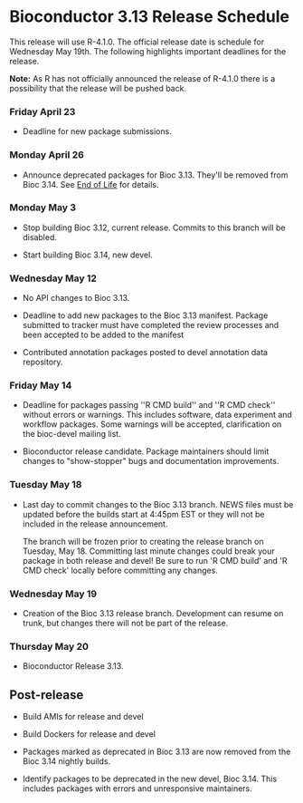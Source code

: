# Bioconductor 3.13 Release Schedule

This release will use  R-4.1.0.
The official release date is schedule for Wednesday May 19th.
The following highlights important deadlines for the release.

<b>Note:</b> As R has not officially announced the release of R-4.1.0 there is a possibility
that the release will be pushed back. 


### Friday April 23

* Deadline for new package submissions.

### Monday April 26

* Announce deprecated packages for Bioc 3.13. They'll be removed from Bioc 3.14.
  See [End of Life](/developers/package-end-of-life) for details.

### Monday May 3

* Stop building Bioc 3.12, current release. Commits to this branch will be
  disabled.

* Start building Bioc 3.14, new devel.

### Wednesday May 12

* No API changes to Bioc 3.13.

* Deadline to add new packages to the Bioc 3.13 manifest. Package submitted to
  tracker must have completed the review processes and been accepted to be added
  to the manifest

* Contributed annotation packages posted to devel annotation data repository.

### Friday May 14

* Deadline for packages passing ''R CMD build'' and ''R CMD check''
  without errors or warnings. This includes software, data experiment
  and workflow packages. Some warnings will be accepted, clarification
  on the bioc-devel mailing list.

* Bioconductor release candidate.  Package maintainers should limit
  changes to "show-stopper" bugs and documentation improvements.

### Tuesday May 18

* Last day to commit changes to the Bioc 3.13 branch. NEWS files
  must be updated before the builds start at 4:45pm EST or they will
  not be included in the release announcement.

  The branch will be frozen prior to creating the release branch on Tuesday,
  May 18.  Committing last minute changes could break your package in both
  release and devel! Be sure to run 'R CMD build' and 'R CMD check' locally
  before committing any changes.

### Wednesday May 19

* Creation of the Bioc 3.13 release branch. Development can resume on
  trunk, but changes there will not be part of the release.

### Thursday May 20

* Bioconductor Release 3.13.


## Post-release

* Build AMIs for release and devel

* Build Dockers for release and devel

* Packages marked as deprecated in Bioc 3.13 are now removed from the
  Bioc 3.14 nightly builds.

* Identify packages to be deprecated in the new devel, Bioc 3.14.
  This includes packages with errors and unresponsive maintainers.
